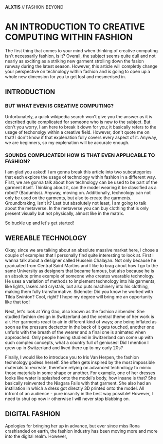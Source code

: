 **ALXTIS** // FASHION BEYOND
# AN INTRODUCTION TO CREATIVE COMPUTING WITHIN FASHION
The first thing that comes to your mind when thinking of creative computing isn't necessarily fashion, is it? Overall, the subject seems quite dull and not nearly as exciting as a striking new garment strolling down the fasion runway during the latest season. However, this article will completly change your perspective on technology within fashion and is going to open up a whole new dimension for you to get lost and mesmerised in.

## INTRODUCTION
### BUT WHAT EVEN IS CREATIVE COMPUTING?
Unfortunately, a quick wikipedia search won't give you the answer as it is described quite complicated for someone who is new to the subject. But don't you worry, I am here to break it down for you; it basically refers to the usage of techonolgy within a creative field. However, don't quote me on that! I don't know if that explenation fully covers every aspect of it. Anyway, we are beginners, so my explenation will be accurate enough.

### SOUNDS COMPLICATED! HOW IS THAT EVEN APPLICABLE TO FASHION?
I am glad you asked! I am gonna break this article into two subcategories that each explore the usage of technology within fashion in a different way. First, we are gonna talk about how technology can be used to be part of the garment itself. Thinking about it, can the model wearing it be classified as a robot? (Badumtss). Anyway, moving on. Additionally, technology can not only be used on the garments, but also to create the garments. Groundbraking, isn't it? Last but absolutely not least, I am going to talk about the metaverse. In the metaverse you can buy clothing that is only present visually but not physically, almost like in the matrix.

So buckle up and let's get started!

## WEREABLE TECHNOLOGY
Okay, since we are talking about an absolute massive market here, I chose a couple of examples that I personally find quite interesting to look at. First I wanna talk about a designer called Hussein Chalayan. Not only because he graduated from Central Saint Martins and I like to brag about how I go to the same University as designers that became famous, but also because he is an absolute prime example of someone who creates wearable technology. He uses a variation of methods to implement technology into his garments, like lights, lasers and crystals, but also puts machinery into his clothing, making them fully transformative. Sidenote: Did you know he worked with Tilda Swinton? Cool, right? I hope my degree will bring me an opportunity like that too! 

Next, let's look at Ying Gao, also known as the fashion airbender. She studied fashion design in Switzerland and the central theme of her work is air. Her garments react to air in different kind of ways; one being inflated as soon as the pressure dectector in the back of it gets touched, another one unfurls with the breath of the wearer and a final one is animated when approached. Only people having studied in Switzerland can come up with such complex concepts, what a country full of geniuses! Did I mention I grew up in Switzerland and lived there up to my early 20s?

Finally, I would like to introduce you to Iris Van Herpen, the fashion technology godess herself. She often gets inspired by the most impossible materials to recreate, therefore relying on advanced technology to mimic those materials in some shape or another. For example, one of her dresses looks like water is splashed onto the model's body, how insane is that? She basically reinvented the Niagara Falls with that garment. She also had an instillation in which a dress got directly 3D printed onto the model. All infront of an audience - pure insanity in the best way possible! However, I need to shut op now ir otherwise I will never stop blabbing on.

## DIGITAL FASHION
Apologies for bringing her up in advance, but ever since miss Rona crashlanded on earth, the fashion industry has been moving more and more into the digital realm. However,
